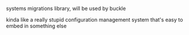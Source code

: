 systems migrations library, will be used by buckle

kinda like a really stupid configuration management system that's easy to embed in something else
